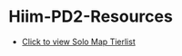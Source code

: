 # Hiim-PD2-Resources



* [Click to view Solo Map Tierlist](https://maaaaaarrk.github.io/Hiim-PD2-Resources/index.html)
